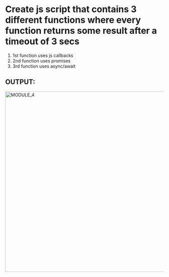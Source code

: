 # Create js script that contains 3 different functions where every function returns some result after a timeout of 3 secs
1. 1st function uses js callbacks
2. 2nd function uses promises
3. 3rd function uses async/await

## OUTPUT:
<img width="572" alt="MODULE_4" src="https://github.com/ajaykumar-847/javascript-assessments/assets/85800296/9e65bfa4-9760-4024-aec8-a3a2b82e094c">

